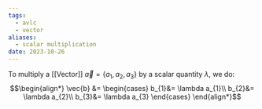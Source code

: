 ```yaml
---
tags:
  - avlc
  - vector
aliases:
  - scalar multiplication
date: 2023-10-26
---
```

To multiply a [[Vector]] $\vec{a} = \{a_{1}, a_{2}, a_{3}\}$ by a scalar quantity $\lambda$, we do:
$$\begin{align*}
\vec{b} &= \begin{cases}
b_{1}&= \lambda a_{1}\\
b_{2}&= \lambda a_{2}\\
b_{3}&= \lambda a_{3}
\end{cases}
\end{align*}$$
